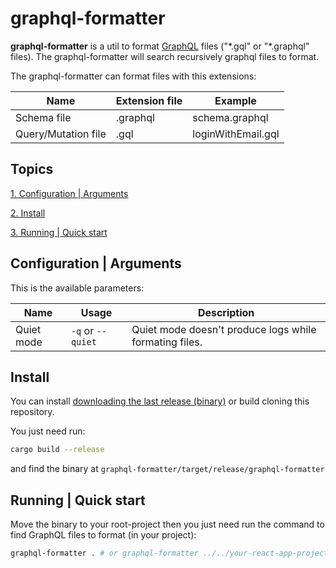 # graphql-formatter

**graphql-formatter** is a util to format [GraphQL](https://graphql.org) files ("\*.gql" or "\*.graphql" files).
The graphql-formatter will search recursively graphql files to format.

The graphql-formatter can format files with this extensions:

| Name                | Extension file | Example                |
|---------------------|----------------|------------------------|
| Schema file         | .graphql       | schema.graphql         |
| Query/Mutation file | .gql           | loginWithEmail.gql     |

## Topics

[1. Configuration | Arguments](#configuration--arguments)

[2. Install](#install)

[3. Running | Quick start](#running--quick-start)

## Configuration | Arguments
This is the available parameters:

| Name        | Usage             | Description                                             |
|-------------|-------------------|---------------------------------------------------------|
| Quiet mode  | `-q` or `--quiet` | Quiet mode doesn't produce logs while formating files.  |

## Install
You can install [downloading the last release (binary)](https://github.com/lucioroadtoglory/graphql-formatter/releases/latest) or build cloning this repository.

You just need run:
```bash
cargo build --release
```

and find the binary at `graphql-formatter/target/release/graphql-formatter`


## Running | Quick start
Move the binary to your root-project then you just need run the command to find GraphQL files to format (in your project):

```bash
graphql-formatter . # or graphql-formatter ../../your-react-app-project
```
